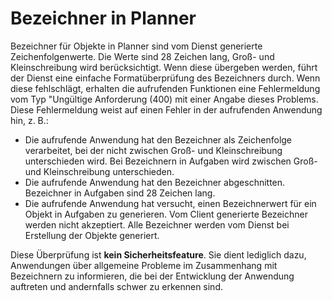 # <a name="identifiers-in-planner"></a>Bezeichner in Planner

Bezeichner für Objekte in Planner sind vom Dienst generierte Zeichenfolgenwerte. Die Werte sind 28 Zeichen lang, Groß- und Kleinschreibung wird berücksichtigt. Wenn diese übergeben werden, führt der Dienst eine einfache Formatüberprüfung des Bezeichners durch. Wenn diese fehlschlägt, erhalten die aufrufenden Funktionen eine Fehlermeldung vom Typ "Ungültige Anforderung (400) mit einer Angabe dieses Problems. Diese Fehlermeldung weist auf einen Fehler in der aufrufenden Anwendung hin, z. B.:

- Die aufrufende Anwendung hat den Bezeichner als Zeichenfolge verarbeitet, bei der nicht zwischen Groß- und Kleinschreibung unterschieden wird. Bei Bezeichnern in Aufgaben wird zwischen Groß- und Kleinschreibung unterschieden.
- Die aufrufende Anwendung hat den Bezeichner abgeschnitten. Bezeichner in Aufgaben sind 28 Zeichen lang.
- Die aufrufende Anwendung hat versucht, einen Bezeichnerwert für ein Objekt in Aufgaben zu generieren. Vom Client generierte Bezeichner werden nicht akzeptiert. Alle Bezeichner werden vom Dienst bei Erstellung der Objekte generiert.

Diese Überprüfung ist **kein Sicherheitsfeature**. Sie dient lediglich dazu, Anwendungen über allgemeine Probleme im Zusammenhang mit Bezeichnern zu informieren, die bei der Entwicklung der Anwendung auftreten und andernfalls schwer zu erkennen sind.